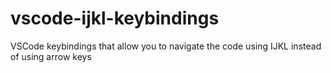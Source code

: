 # vscode-ijkl-keybindings
VSCode keybindings that allow you to navigate the code using IJKL instead of using arrow keys
